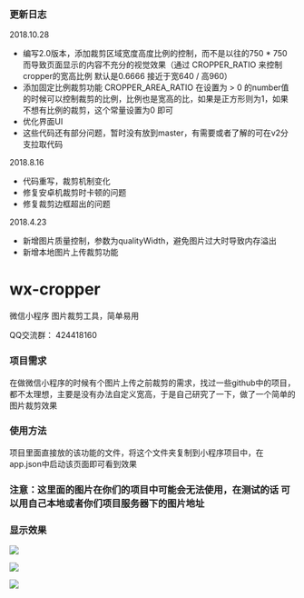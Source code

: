 ### 更新日志
2018.10.28
- 编写2.0版本，添加裁剪区域宽度高度比例的控制，而不是以往的750 * 750 而导致页面显示的内容不充分的视觉效果（通过 CROPPER_RATIO 来控制cropper的宽高比例  默认是0.6666 接近于宽640 / 高960）
- 添加固定比例裁剪功能 CROPPER_AREA_RATIO 在设置为 > 0 的number值的时候可以控制裁剪的比例，比例也是宽高的比，如果是正方形则为1，如果不想有比例的裁剪，这个常量设置为0 即可
- 优化界面UI
- 这些代码还有部分问题，暂时没有放到master，有需要或者了解的可在v2分支拉取代码

2018.8.16
- 代码重写，裁剪机制变化
- 修复安卓机裁剪时卡顿的问题
- 修复裁剪边框超出的问题

2018.4.23   
- 新增图片质量控制，参数为qualityWidth，避免图片过大时导致内存溢出
- 新增本地图片上传裁剪功能

# wx-cropper
微信小程序  图片裁剪工具，简单易用

QQ交流群： 424418160

### 项目需求
在做微信小程序的时候有个图片上传之前裁剪的需求，找过一些github中的项目，都不太理想，主要是没有办法自定义宽高，于是自己研究了一下，做了一个简单的图片裁剪效果

### 使用方法
项目里面直接放的该功能的文件，将这个文件夹复制到小程序项目中，在app.json中启动该页面即可看到效果


### 注意：这里面的图片在你们的项目中可能会无法使用，在测试的话 可以用自己本地或者你们项目服务器下的图片地址

### 显示效果
![](https://github.com/IFmiss/wx-cropper/blob/master/1.jpg) 

![](https://github.com/IFmiss/wx-cropper/blob/master/2.jpg) 

![](https://github.com/IFmiss/wx-cropper/blob/master/3.jpg) 


